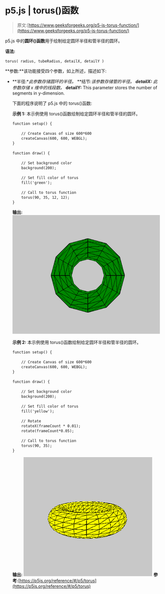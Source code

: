 # p5.js | torus()函数

> 原文:[https://www.geeksforgeeks.org/p5-js-torus-function/](https://www.geeksforgeeks.org/p5-js-torus-function/)

p5.js 中的**圆环()函数**用于绘制给定圆环半径和管半径的圆环。

**语法:**

```
torus( radius, tubeRadius, detailX, detailY )
```

**参数:**该功能接受四个参数，如上所述，描述如下:

*   **半径:**此参数存储圆环的半径。*   **结节:**该参数存储管的半径。*   **detailX:** 此参数存储 x 维中的线段数。*   **detailY:** This parameter stores the number of segments in y-dimension.

    下面的程序说明了 p5.js 中的 torus()函数:

    **示例 1:** 本示例使用 torus()函数绘制给定圆环半径和管半径的圆环。

    ```
    function setup() {

        // Create Canvas of size 600*600
        createCanvas(600, 600, WEBGL);
    }

    function draw() {

        // Set background color
        background(200);

        // Set fill color of torus
        fill('green');

        // Call to torus function
        torus(90, 35, 12, 12);
    }
    ```

    **输出:**
    ![](img/63b1e35af2310f17852527039935663d.png)

    **示例 2:** 本示例使用 torus()函数绘制给定圆环半径和管半径的圆环。

    ```
    function setup() {

        // Create Canvas of size 600*600
        createCanvas(600, 600, WEBGL);
    }

    function draw() {

        // Set background color
        background(200);

        // Set fill color of torus
        fill('yellow');

        // Rotate 
        rotateX(frameCount * 0.01);
        rotate(frameCount*0.05);

        // Call to torus function
        torus(90, 35);
    }
    ```

    **输出:**
    ![](img/1c291cd97a1e17110692de4ad1377417.png)
    **参考:**[https://p5js.org/reference/#/p5/torus](https://p5js.org/reference/#/p5/torus)